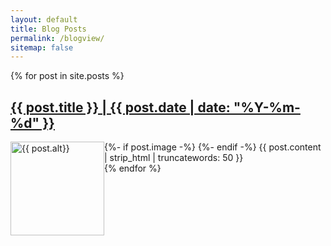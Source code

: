 ```yaml
---
layout: default
title: Blog Posts
permalink: /blogview/
sitemap: false
---
```


 {% for post in site.posts %}
  <article>
    <h2><a class="hover-underline-animation" href="{{ post.url }}">{{ post.title }} | {{ post.date | date: "%Y-%m-%d" }}</a></h2>
    {%- if post.image -%}
      <img src="{{ site.url }}/assets/images/featured-image/{{ post.image }}" style="width:150px;float:left" alt="{{ post.alt}}">
    {%- endif -%}
    {{ post.content | strip_html | truncatewords: 50 }}
  </article>
{% endfor %}
